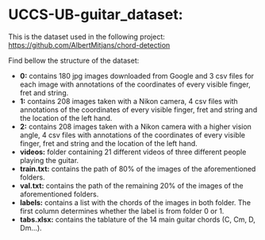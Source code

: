 # UCCS-UB-guitar_dataset:

This is the dataset used in the following project: https://github.com/AlbertMitjans/chord-detection

Find bellow the structure of the dataset:

- **0:** contains 180 jpg images downloaded from Google and 3 csv files for each image with annotations of the coordinates of every visible finger, fret and string.
- **1:** contains 208 images taken with a Nikon camera, 4 csv files with annotations of the coordinates of every visible finger, fret and string and the location of the left hand.
- **2:** contains 208 images taken with a Nikon camera with a higher vision angle, 4 csv files with annotations of the coordinates of every visible finger, fret and string and the location of the left hand.
- **videos:** folder containing 21 different videos of three different people playing the guitar.
- **train.txt:** contains the path of 80% of the images of the aforementioned folders.
- **val.txt:** contains the path of the remaining 20% of the images of the aforementioned folders.
- **labels:** contains a list with the chords of the images in both folder. The first column determines whether the label is from folder 0 or 1.
- **tabs.xlsx:** contains the tablature of the 14 main guitar chords (C, Cm, D, Dm...).
